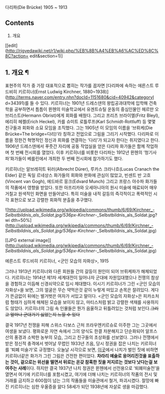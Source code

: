 다리파(Die Brücke) 1905 ~ 1913

## Contents

    

1. 개요 

[[edit](http://rigvedawiki.net/r1/wiki.php/%EB%8B%A4%EB%A6%AC%ED%8C%8C?action=
edit&section=1)]

## 1. 개요 ¶

  

표현주의 작가 중 가장 대표적으로 뽑히는 작가를 꼽자면 [다리파에 속하는 에른스트 루드비히 키르히너(Ernst Ludwig Kirchner,
1880~1938)](http://terms.naver.com/entry.nhn?docId=1151680&cid=40942&categoryI
d=34391)를 들 수 있다. 키르히너는 1901년 드레스덴의 왕립공과대학에 입학해 건축학을 공부하면서 틈틈이 뮌헨의 미술학교에서
유겐트슈틸 운동의 중심인물인 헤르만 오브리스트(Hermann Obrist)에게 회화를 배웠다. 그리고 프리츠 브라이엘(Fritz
Bleyl), 에리히 헤켈(Erich Heckel), 카를 슈미트 로틀루프(Karl Schmidt-Rottluff) 등 몇몇 친구들과 회화와
소묘 모임을 조직했다. 그는 1905년 이 모임의 이름을 ‘브뤼케(Die Brücke=The bridge=다리)’라 칭하고 전업으로 그림을
그리기 시작했다. 다리파로 이름을 정한건 혁명적인 정신과 회화를 연결하는 ‘다리’가 되고자 한다는 취지였다고 한다. 1906년 드레스덴에서
푸줏간 자리에 공동 작업실을 얻은 다리파 화가들은 함께 작업하며 첫 번째 전시회를 열었다. 이후 키르히너를 비롯한 다리파는 1912년 뮌헨의
‘청기사파’화가들이 베를린에서 개최한 두 번째 전시회에 참가하기도 했다.

  

키르히너는 알브레히트 뒤러(Albrecht Dürer), 루카스 크라나흐(Lucas Cranach the Elder) 같은 독일 르네상스
화가들의 회화와 판화에 관심이 많았고, 빈센트 반 고흐(Vincent van Gogh), 에드바르 뭉크(Edvard Munch) 그리고
프랑스 야수파 화가들의 작품에서 영향을 받았다. 또한 아프리카와 오세아니아의 원시 미술에 매료되어 매우 거칠고 원색적인 화면을 만들어냈다.
특히 미술을 내적 갈등의 즉각적이고 폭력적인 시각 표현으로 보고 강렬한 회화적 분출을 추구했다.

  

![http://upload.wikimedia.org/wikipedia/commons/thumb/6/69/Kirchner_-
_Selbstbildnis_als_Soldat.jpg/536px-Kirchner_-_Selbstbildnis_als_Soldat.jpg?wi
dth=50%](http://upload.wikimedia.org/wikipedia/commons/thumb/6/69/Kirchner_-
_Selbstbildnis_als_Soldat.jpg/536px-Kirchner_-_Selbstbildnis_als_Soldat.jpg)

[[JPG external
image]](http://upload.wikimedia.org/wikipedia/commons/thumb/6/69/Kirchner_-
_Selbstbildnis_als_Soldat.jpg/536px-Kirchner_-_Selbstbildnis_als_Soldat.jpg)

에른스트 루드비히 키르히너, <군인 모습의 자화상>, 1915

  

그러나 1913년 키르히너와 다른 회원들 간의 갈등이 원인이 되어 브뤼케파가 해체되었다. 키르히너는 1914년 제1차 세계대전이 일어나자
군대에 자원입대했으나 전쟁의 참상을 경험하고 이듬해 신경쇠약으로 임시 제대했다. 이시기 키르히너가 그린 <군인 모습의 자화상>을 보면, 그의
얼굴은 무슨 약먹은것 같이 누렇게 떠있고 손목은 잘려있다. 게다가 뜬금없이 뒤에는 벌거벗은 여자가 서있고 말이다. <군인 모습의 자화상>은
피카소처럼 형태가 심하게 해체된 모습을 보이지 않고, 마티스처럼 밝고 강렬한 색채를 사용하지도 않았다. 키르히너의 그림 속 인물들은 뭔가
음울하고 뒤틀려있는 것처럼 보인다.<del>그리고 얼마나 군대가기 싫었는지 느낄 수 있다</del>

  

결국 1917년 전쟁을 피해 스위스 다보스 근처 프라우엔키르슈로 이주한 그는 그곳에서 여생을 보냈다. 평화로운 자연 속에서 그의 양식도 한결
차분해지고 단순화되어 알프스 산의 풍경과 소박한 농부의 모습, 그리고 친구들의 초상화를 선보였다. 그러나 전쟁에서 받은 정신적 충격에서
벗어날 무렵인 1933년 즈음, 당시 정권을 잡은 나치는 키르히너를 ‘퇴폐 미술가’로 규정했다. 오늘날 시각으로 보면,
[이곳](%EC%95%84%EC%9A%B0%EC%8A%88%EB%B9%84%EC%B8%A0.md)에서 나치가 벌인 짓에 비하면
키르히너같은 화가가 그린 그림은 건전한 편이었다. **차라리 예술로 응어리진것을 표출하는 것이, 겉으로는 위선을 떨면서 뒤로는 온갖 참혹한
짓을 저지르는 것보다 낫다는걸 보여주는 사례**이다. 하지만 결국 1937년 나치 정권은 뮌헨에서 선전용으로 ‘퇴폐미술전’을 열면서 여기에
키르히너를 포함시켰고, 여기에 더해 나치는 키르히너의 작품의 전시 및 거래를 금지하고 600점이 넘는 그의 작품들을 미술관에서 철거,
파괴시켰다. 절망에 빠진 키르히너는 심한 우울증을 앓다 58세가 되던 1938년에 자살로 생을 마감했다.


